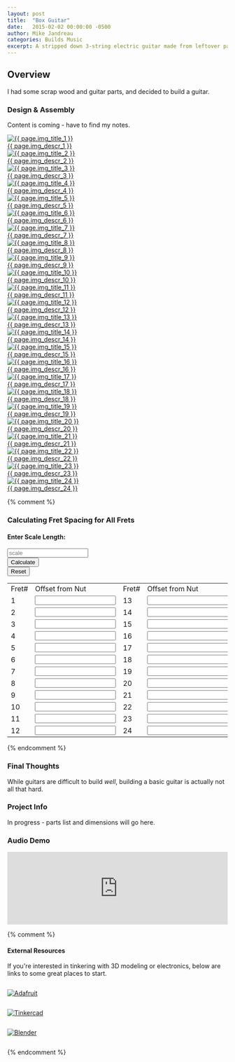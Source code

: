 ```yaml
---
layout: post
title:  "Box Guitar"
date:   2015-02-02 00:00:00 -0500
author: Mike Jandreau
categories: Builds Music
excerpt: A stripped down 3-string electric guitar made from leftover parts.
---
```


<div class="row">
<div class="col-lg-8">
	

<h2>Overview</h2>
<p>I had some scrap wood and guitar parts, and decided to build a guitar.</p>

<h3>Design &amp; Assembly</h3>
<p>Content is coming - have to find my notes.</p>

<!-- design -->
<div class="gallery">

<a href="{{ page.img_large_1 }}" class="glightbox1" data-glightbox="title: {{ page.img_title_1 }}; descPosition: right;">
<img src="{{ page.img_small_1 }}" alt="{{ page.img_title_1 }}">
<div class="glightbox-desc">{{ page.img_descr_1 }}</div>
</a>

<a href="{{ page.img_large_2 }}" class="glightbox1" data-glightbox="title: {{ page.img_title_2 }}; descPosition: right;">
<img src="{{ page.img_small_2 }}" alt="{{ page.img_title_2 }}">
<div class="glightbox-desc">{{ page.img_descr_2 }}</div>
</a>

<a href="{{ page.img_large_3 }}" class="glightbox1" data-glightbox="title: {{ page.img_title_3 }}; descPosition: right;">
<img src="{{ page.img_small_3 }}" alt="{{ page.img_title_3 }}">
<div class="glightbox-desc">{{ page.img_descr_3 }}</div>
</a>

<a href="{{ page.img_large_4 }}" class="glightbox1" data-glightbox="title: {{ page.img_title_4 }}; descPosition: right;">
<img src="{{ page.img_small_4 }}" alt="{{ page.img_title_4 }}">
<div class="glightbox-desc">{{ page.img_descr_4 }}</div>
</a>

<a href="{{ page.img_large_5 }}" class="glightbox1" data-glightbox="title: {{ page.img_title_5 }}; descPosition: right;">
<img src="{{ page.img_small_5 }}" alt="{{ page.img_title_5 }}">
<div class="glightbox-desc">{{ page.img_descr_5 }}</div>
</a>

<a href="{{ page.img_large_6 }}" class="glightbox1" data-glightbox="title: {{ page.img_title_6 }}; descPosition: right;">
<img src="{{ page.img_small_6 }}" alt="{{ page.img_title_6 }}">
<div class="glightbox-desc">{{ page.img_descr_6 }}</div>
</a>

<a href="{{ page.img_large_7 }}" class="glightbox1" data-glightbox="title: {{ page.img_title_7 }}; descPosition: right;">
<img src="{{ page.img_small_7 }}" alt="{{ page.img_title_7 }}">
<div class="glightbox-desc">{{ page.img_descr_7 }}</div>
</a>

<a href="{{ page.img_large_8 }}" class="glightbox1" data-glightbox="title: {{ page.img_title_8 }}; descPosition: right;">
<img src="{{ page.img_small_8 }}" alt="{{ page.img_title_8 }}">
<div class="glightbox-desc">{{ page.img_descr_8 }}</div>
</a>

<a href="{{ page.img_large_9 }}" class="glightbox1" data-glightbox="title: {{ page.img_title_9 }}; descPosition: right;">
<img src="{{ page.img_small_9 }}" alt="{{ page.img_title_9 }}">
<div class="glightbox-desc">{{ page.img_descr_9 }}</div>
</a>

<a href="{{ page.img_large_10 }}" class="glightbox1" data-glightbox="title: {{ page.img_title_10 }}; descPosition: right;">
<img src="{{ page.img_small_10 }}" alt="{{ page.img_title_10 }}">
<div class="glightbox-desc">{{ page.img_descr_10 }}</div>
</a>

<a href="{{ page.img_large_11 }}" class="glightbox1" data-glightbox="title: {{ page.img_title_11 }}; descPosition: right;">
<img src="{{ page.img_small_11 }}" alt="{{ page.img_title_11 }}">
<div class="glightbox-desc">{{ page.img_descr_11 }}</div>
</a>

<a href="{{ page.img_large_12 }}" class="glightbox1" data-glightbox="title: {{ page.img_title_12 }}; descPosition: right;">
<img src="{{ page.img_small_12 }}" alt="{{ page.img_title_12 }}">
<div class="glightbox-desc">{{ page.img_descr_12 }}</div>
</a>

<a href="{{ page.img_large_13 }}" class="glightbox1" data-glightbox="title: {{ page.img_title_13 }}; descPosition: right;">
<img src="{{ page.img_small_13 }}" alt="{{ page.img_title_13 }}">
<div class="glightbox-desc">{{ page.img_descr_13 }}</div>
</a>

<a href="{{ page.img_large_14 }}" class="glightbox1" data-glightbox="title: {{ page.img_title_14 }}; descPosition: right;">
<img src="{{ page.img_small_14 }}" alt="{{ page.img_title_14 }}">
<div class="glightbox-desc">{{ page.img_descr_14 }}</div>
</a>

<a href="{{ page.img_large_15 }}" class="glightbox1" data-glightbox="title: {{ page.img_title_15 }}; descPosition: right;">
<img src="{{ page.img_small_15 }}" alt="{{ page.img_title_15 }}">
<div class="glightbox-desc">{{ page.img_descr_15 }}</div>
</a>

<a href="{{ page.img_large_16 }}" class="glightbox1" data-glightbox="title: {{ page.img_title_16 }}; descPosition: right;">
<img src="{{ page.img_small_16 }}" alt="{{ page.img_title_16 }}">
<div class="glightbox-desc">{{ page.img_descr_16 }}</div>
</a>

<a href="{{ page.img_large_17 }}" class="glightbox1" data-glightbox="title: {{ page.img_title_17 }}; descPosition: right;">
<img src="{{ page.img_small_17 }}" alt="{{ page.img_title_17 }}">
<div class="glightbox-desc">{{ page.img_descr_17 }}</div>
</a>

<a href="{{ page.img_large_18 }}" class="glightbox1" data-glightbox="title: {{ page.img_title_18 }}; descPosition: right;">
<img src="{{ page.img_small_18 }}" alt="{{ page.img_title_18 }}">
<div class="glightbox-desc">{{ page.img_descr_18 }}</div>
</a>

<a href="{{ page.img_large_19 }}" class="glightbox1" data-glightbox="title: {{ page.img_title_19 }}; descPosition: right;">
<img src="{{ page.img_small_19 }}" alt="{{ page.img_title_19 }}">
<div class="glightbox-desc">{{ page.img_descr_19 }}</div>
</a>

<a href="{{ page.img_large_20 }}" class="glightbox1" data-glightbox="title: {{ page.img_title_20 }}; descPosition: right;">
<img src="{{ page.img_small_20 }}" alt="{{ page.img_title_20 }}">
<div class="glightbox-desc">{{ page.img_descr_20 }}</div>
</a>

<a href="{{ page.img_large_21 }}" class="glightbox1" data-glightbox="title: {{ page.img_title_21 }}; descPosition: right;">
<img src="{{ page.img_small_21 }}" alt="{{ page.img_title_21 }}">
<div class="glightbox-desc">{{ page.img_descr_21 }}</div>
</a>

<a href="{{ page.img_large_22 }}" class="glightbox1" data-glightbox="title: {{ page.img_title_22 }}; descPosition: right;">
<img src="{{ page.img_small_22 }}" alt="{{ page.img_title_22 }}">
<div class="glightbox-desc">{{ page.img_descr_22 }}</div>
</a>

<a href="{{ page.img_large_23 }}" class="glightbox1" data-glightbox="title: {{ page.img_title_23 }}; descPosition: right;">
<img src="{{ page.img_small_23 }}" alt="{{ page.img_title_23 }}">
<div class="glightbox-desc">{{ page.img_descr_23 }}</div>
</a>

<a href="{{ page.img_large_24 }}" class="glightbox1" data-glightbox="title: {{ page.img_title_24 }}; descPosition: right;">
<img src="{{ page.img_small_24 }}" alt="{{ page.img_title_24 }}">
<div class="glightbox-desc">{{ page.img_descr_24 }}</div>
</a>

</div>

{% comment %}

<div id="centerColumnFormulaBox">
<h3>Calculating Fret Spacing for All Frets</h3>
<script language="JavaScript">
function showall() {
	if (document.scaleLenghCalc.s.value == null || document.scaleLenghCalc.s.value.length == 0) {
		document.scaleLenghCalc.s.value = "Type a number";
	} else {
		var s  = (+document.scaleLenghCalc.s.value);
		var n = 1;
		var dArray = [];

		for (n=1; n<25; n++) {
			dArray[n] = s - (s / Math.pow(2, (n / 12)));
			dArray[n] = Math.round(dArray[n] * 1000) / 1000;
		}
		document.scaleLenghCalc.d1.value = dArray[1];
		document.scaleLenghCalc.d2.value = dArray[2];
		document.scaleLenghCalc.d3.value = dArray[3];
		document.scaleLenghCalc.d4.value = dArray[4];
		document.scaleLenghCalc.d5.value = dArray[5];
		document.scaleLenghCalc.d6.value = dArray[6];
		document.scaleLenghCalc.d7.value = dArray[7];
		document.scaleLenghCalc.d8.value = dArray[8];
		document.scaleLenghCalc.d9.value = dArray[9];
		document.scaleLenghCalc.d10.value = dArray[10];
		document.scaleLenghCalc.d11.value = dArray[11];
		document.scaleLenghCalc.d12.value = dArray[12];
		document.scaleLenghCalc.d13.value = dArray[13];
		document.scaleLenghCalc.d14.value = dArray[14];
		document.scaleLenghCalc.d15.value = dArray[15];
		document.scaleLenghCalc.d16.value = dArray[16];
		document.scaleLenghCalc.d17.value = dArray[17];
		document.scaleLenghCalc.d18.value = dArray[18];
		document.scaleLenghCalc.d19.value = dArray[19];
		document.scaleLenghCalc.d20.value = dArray[20];
		document.scaleLenghCalc.d21.value = dArray[21];
		document.scaleLenghCalc.d22.value = dArray[22];
		document.scaleLenghCalc.d23.value = dArray[23];
		document.scaleLenghCalc.d24.value = dArray[24];
	}
}
</script>
<form class="calculateScaleForm" name="scaleLenghCalc" method="post">

<h4>Enter Scale Length:</h4>
<div class="row">
<div class="column calc-input">
<input class="calculateScaleFormInputs" name="s" type="text" placeholder="scale" />
</div>
<div class="column calc-control">
<input class="calculateScaleFormInputs" onclick="showall()" value="Calculate" name="cb2" type="button" />
</div>
<div class="column calc-control">
<input class="calculateScaleFormInputs" value="Reset" type="reset" />
</div>
</div>


<table border="0" width="100%">
<tbody>
<tr>
<td>Fret#</td>
<td align="left">Offset from Nut</td>
<td>Fret#</td>
<td align="left">Offset from Nut</td>
</tr><tr>
<td>1</td>
<td><input name="d1" readonly="readonly" type="text" /></td>
<td>13</td>
<td><input name="d13" readonly="readonly" type="text" /></td>
</tr>
<tr>
<td>2</td>
<td><input name="d2" readonly="readonly" type="text" /></td>
<td>14</td>
<td><input name="d14" readonly="readonly" type="text" /></td>
</tr>
<tr>
<td>3</td>
<td><input name="d3" readonly="readonly" type="text" /></td>
<td>15</td>
<td><input name="d15" readonly="readonly" type="text" /></td>
</tr>
<tr>
<td>4</td>
<td><input name="d4" readonly="readonly" type="text" /></td>
<td>16</td>
<td><input name="d16" readonly="readonly" type="text" /></td>
</tr>
<tr>
<td>5</td>
<td><input name="d5" readonly="readonly" type="text" /></td>
<td>17</td>
<td><input name="d17" readonly="readonly" type="text" /></td>
</tr>
<tr>
<td>6</td>
<td><input name="d6" readonly="readonly" type="text" /></td>
<td>18</td>
<td><input name="d18" readonly="readonly" type="text" /></td>
</tr>
<tr>
<td>7</td>
<td><input name="d7" readonly="readonly" type="text" /></td>
<td>19</td>
<td><input name="d19" readonly="readonly" type="text" /></td>
</tr>
<tr>
<td>8</td>
<td><input name="d8" readonly="readonly" type="text" /></td>
<td>20</td>
<td><input name="d20" readonly="readonly" type="text" /></td>
</tr>
<tr>
<td>9</td>
<td><input name="d9" readonly="readonly" type="text" /></td>
<td>21</td>
<td><input name="d21" readonly="readonly" type="text" /></td>
</tr>
<tr>
<td>10</td>
<td><input name="d10" readonly="readonly" type="text" /></td>
<td>22</td>
<td><input name="d22" readonly="readonly" type="text" /></td>
</tr>
<tr>
<td>11</td>
<td><input name="d11" readonly="readonly" type="text" /></td>
<td>23</td>
<td><input name="d23" readonly="readonly" type="text" /></td>
</tr>
<tr>
<td>12</td>
<td><input name="d12" readonly="readonly" type="text" /></td>
<td>24</td>
<td><input name="d24" readonly="readonly" type="text" /></td>
</tr>
</tbody>
</table>
</form>
</div>

{% endcomment %}



<h3>Final Thoughts</h3>
<p>While guitars are difficult to build <em>well</em>, building a basic guitar is actually not all that hard.</p>


</div>
<div class="col-lg-4">
<div class="sidebar-block">
		<h3>Project Info</h3>
		<p>In progress - parts list and dimensions will go here.</p>
		<!-- <p>
			<strong>Dimensions</strong>: 9&frac12; x 4 x 6 in. <br>
			<strong>Material</strong>: 2.85 mm. PLA <br>
			<strong>Power</strong>: 9v battery / 12v AC<br>
			<strong>Output</strong>: 5 watts
		</p> -->

<div class="audio-demo">
<h3>Audio Demo</h3>
<!-- <img class="album-thumb" src="https://www.dropbox.com/s/5bslhrm7wkv4oal/profile-pic.jpg?raw=1" alt="Soundcloud"> -->
<iframe width="100%" height="166" scrolling="no" frameborder="no" allow="autoplay" src="https://w.soundcloud.com/player/?url=https%3A//api.soundcloud.com/tracks/189057513&color=%23343d46&auto_play=false&hide_related=false&show_comments=true&show_user=true&show_reposts=false&show_teaser=true"></iframe>
</div>

{% comment %}
		<!-- <span><strong>Build your own:</strong></span>
		<ul>
			<li>Adafriut https://www.adafruit.com/product/1752</li>
			<li><a href="{{ page.product_amplifier }}" target="_blank">Class D amplifier kit</a></li>
			<li><a href="{{ page.product_speakers }}" target="_blank">4" full range 8 &#x2126; speakers</a></li>
			<li><a href="{{ page.product_battery_box }}" target="_blank">9V Battery Box (optional)</a></li>
		</ul>
		<span><strong>Software</strong></span>
		<ul>
			<li><a href="https://www.tinkercad.com/" target="_blank">Tinkercad</a></li>
			<li><a href="https://www.blender.org/" target="_blank">Blender</a></li>
		</ul> -->
		<!-- <br> -->
		<h4>External Resources</h4>
		<p>If you're interested in tinkering with 3D modeling or electronics, below are links to some great places to start.</p>








<!-- https://youtu.be/zEBq7BBYwZo
https://youtu.be/9f4MwZLr0J8

https://i1.ytimg.com/vi/9f4MwZLr0J8/maxresdefault.jpg -->

<div class="row">
<div class="column sm-4 lg-12">
<p><a href="https://www.adafruit.com/category/526" target="_blank"><img src="{{ page.img_logo_1 }}" alt="Adafruit"></a></p>
</div>
<div class="column sm-4 lg-12">
<p><a href="https://www.tinkercad.com/" target="_blank">
<img src="{{ page.img_logo_2 }}" alt="Tinkercad">
</a></p>
</div>
<div class="column sm-4 lg-12">
<p><a href="https://www.blender.org/" target="_blank">
<img src="{{ page.img_logo_3 }}" alt="Blender">
</a></p>
</div>
</div>

<!-- <h3>Demo</h3>
<div class="element-block">
	<a href="{{ page.demo_video_video }}" class="glightbox1">
		<img src="{{ page.demo_video_thumb }}" alt="Yoga Block Amp Demo">
	</a>
</div> -->

{% endcomment %}


</div>
</div>
</div>





